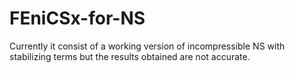 # FEniCSx-for-NS
Currently it consist of a working version of incompressible NS with stabilizing terms but the results obtained are not accurate.
